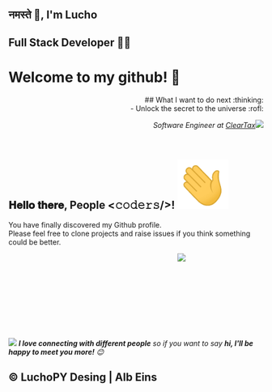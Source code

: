 ## नमस्ते 🙏, I'm Lucho

## Full Stack Developer 👨‍💻  
# Welcome to my github! 👋

  
<div align='right'>
## What I want to do next :thinking:<br>
- Unlock the secret to the universe :rofl:  
<p><em>Software Engineer at <a href="http://www.cleartax.in">ClearTax</a><img src="https://media.giphy.com/media/WUlplcMpOCEmTGBtBW/giphy.gif" width="300"></em></p><br>
</div>

<h2> 𝐇𝐞𝐥𝐥𝐨 𝐭𝐡𝐞𝐫𝐞, People <𝚌𝚘𝚍𝚎𝚛𝚜/>! 
<img src="https://github.com/ABSphreak/ABSphreak/blob/master/gifs/Hi.gif" width="100px">
</h2>



You have finally discovered my Github profile. <br>
Please feel free to clone projects and raise issues if you think something could be better.


<img align='right' src="https://media.giphy.com/media/M9gbBd9nbDrOTu1Mqx/giphy.gif" width="170"><br><br><br><br><br><br><br><br><br>

<img src="https://media.giphy.com/media/LnQjpWaON8nhr21vNW/giphy.gif" width="90"> <em><b>I love connecting with different people</b> so if you want to say <b>hi, I'll be happy to meet you more!</b> 😊</em>

<h2 class="titulo-final">&copy; LuchoPY Desing | Alb Eins</h2>
